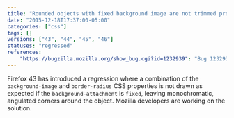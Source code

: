 ```yaml
---
title: "Rounded objects with fixed background image are not trimmed properly"
date: "2015-12-18T17:37:00-05:00"
categories: ["css"]
tags: []
versions: ["43", "44", "45", "46"]
statuses: "regressed"
references:
    "https://bugzilla.mozilla.org/show_bug.cgi?id=1232939": "Bug 1232939 - The background image in a div is causing a spill over of the border where the border-radius cuts into the div"
---
```

Firefox 43 has introduced a regression where a combination of the `background-image` and `border-radius` CSS properties is not drawn as expected if the `background-attachment` is `fixed`, leaving monochromatic, angulated corners around the object. Mozilla developers are working on the solution.
